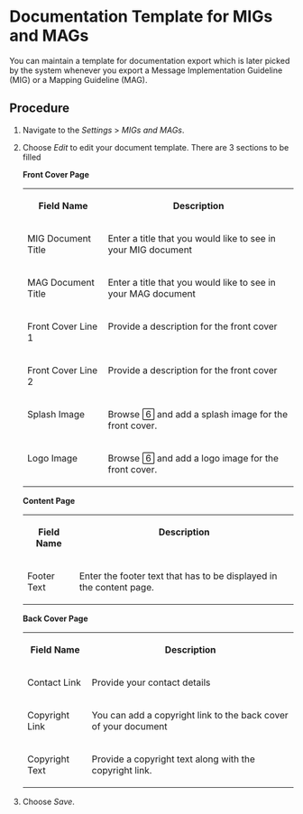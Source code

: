 <!-- loio4c442af844e54848ad66f071ae8233ee -->

<link rel="stylesheet" type="text/css" href="../css/sap-icons.css"/>

# Documentation Template for MIGs and MAGs

You can maintain a template for documentation export which is later picked by the system whenever you export a Message Implementation Guideline \(MIG\) or a Mapping Guideline \(MAG\).



<a name="loio4c442af844e54848ad66f071ae8233ee__section_cyh_3wj_4tb"/>

## Procedure

1.  Navigate to the *Settings* \> *MIGs and MAGs*.

2.  Choose *Edit* to edit your document template. There are 3 sections to be filled

    **Front Cover Page**


    <table>
    <tr>
    <th valign="top">

    Field Name


    
    </th>
    <th valign="top">

    Description


    
    </th>
    </tr>
    <tr>
    <td valign="top">

    MIG Document Title


    
    </td>
    <td valign="top">

    Enter a title that you would like to see in your MIG document


    
    </td>
    </tr>
    <tr>
    <td valign="top">

    MAG Document Title


    
    </td>
    <td valign="top">

    Enter a title that you would like to see in your MAG document


    
    </td>
    </tr>
    <tr>
    <td valign="top">

    Front Cover Line 1


    
    </td>
    <td valign="top">

    Provide a description for the front cover


    
    </td>
    </tr>
    <tr>
    <td valign="top">

    Front Cover Line 2


    
    </td>
    <td valign="top">

    Provide a description for the front cover


    
    </td>
    </tr>
    <tr>
    <td valign="top">

    Splash Image


    
    </td>
    <td valign="top">

    Browse <span class="SAP-icons"></span> and add a splash image for the front cover.


    
    </td>
    </tr>
    <tr>
    <td valign="top">

    Logo Image


    
    </td>
    <td valign="top">

    Browse <span class="SAP-icons"></span> and add a logo image for the front cover.


    
    </td>
    </tr>
    </table>
    
    **Content Page**


    <table>
    <tr>
    <th valign="top">

    Field Name


    
    </th>
    <th valign="top">

    Description


    
    </th>
    </tr>
    <tr>
    <td valign="top">

    Footer Text


    
    </td>
    <td valign="top">

    Enter the footer text that has to be displayed in the content page.


    
    </td>
    </tr>
    </table>
    
    **Back Cover Page**


    <table>
    <tr>
    <th valign="top">

    Field Name


    
    </th>
    <th valign="top">

    Description


    
    </th>
    </tr>
    <tr>
    <td valign="top">

    Contact Link


    
    </td>
    <td valign="top">

    Provide your contact details


    
    </td>
    </tr>
    <tr>
    <td valign="top">

    Copyright Link


    
    </td>
    <td valign="top">

    You can add a copyright link to the back cover of your document


    
    </td>
    </tr>
    <tr>
    <td valign="top">

    Copyright Text


    
    </td>
    <td valign="top">

    Provide a copyright text along with the copyright link.


    
    </td>
    </tr>
    </table>
    
3.  Choose *Save*.

